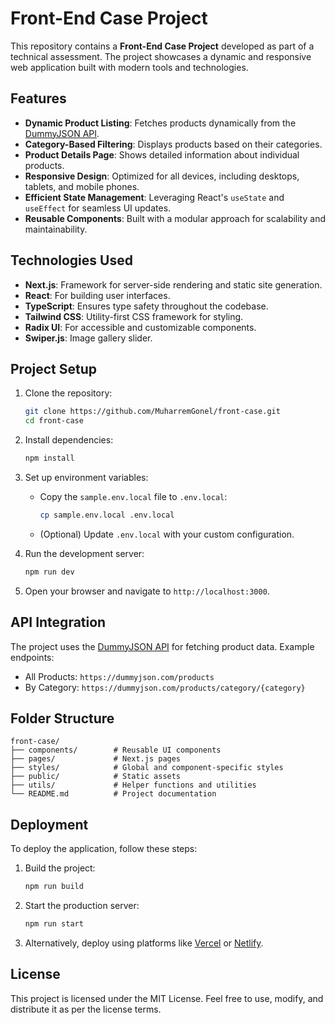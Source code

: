 # Front-End Case Project

This repository contains a **Front-End Case Project** developed as part of a technical assessment. The project showcases a dynamic and responsive web application built with modern tools and technologies.

## Features

- **Dynamic Product Listing**: Fetches products dynamically from the [DummyJSON API](https://dummyjson.com/).  
- **Category-Based Filtering**: Displays products based on their categories.
- **Product Details Page**: Shows detailed information about individual products.
- **Responsive Design**: Optimized for all devices, including desktops, tablets, and mobile phones.
- **Efficient State Management**: Leveraging React's `useState` and `useEffect` for seamless UI updates.
- **Reusable Components**: Built with a modular approach for scalability and maintainability.

## Technologies Used

- **Next.js**: Framework for server-side rendering and static site generation.
- **React**: For building user interfaces.
- **TypeScript**: Ensures type safety throughout the codebase.
- **Tailwind CSS**: Utility-first CSS framework for styling.
- **Radix UI**: For accessible and customizable components.
- **Swiper.js**: Image gallery slider.

## Project Setup

1. Clone the repository:
   ```bash
   git clone https://github.com/MuharremGonel/front-case.git
   cd front-case
   ```

2. Install dependencies:
   ```bash
   npm install
   ```

3. Set up environment variables:
   - Copy the `sample.env.local` file to `.env.local`:
     ```bash
     cp sample.env.local .env.local
     ```
   - (Optional) Update `.env.local` with your custom configuration.
   

4. Run the development server:
   ```bash
   npm run dev
   ```

5. Open your browser and navigate to `http://localhost:3000`.

## API Integration

The project uses the [DummyJSON API](https://dummyjson.com/) for fetching product data. Example endpoints:
- All Products: `https://dummyjson.com/products`
- By Category: `https://dummyjson.com/products/category/{category}`

## Folder Structure

```
front-case/
├── components/        # Reusable UI components
├── pages/             # Next.js pages
├── styles/            # Global and component-specific styles
├── public/            # Static assets
├── utils/             # Helper functions and utilities
└── README.md          # Project documentation
```

## Deployment

To deploy the application, follow these steps:
1. Build the project:
   ```bash
   npm run build
   ```
2. Start the production server:
   ```bash
   npm run start
   ```
3. Alternatively, deploy using platforms like [Vercel](https://vercel.com/) or [Netlify](https://www.netlify.com/).

## License

This project is licensed under the MIT License. Feel free to use, modify, and distribute it as per the license terms.
